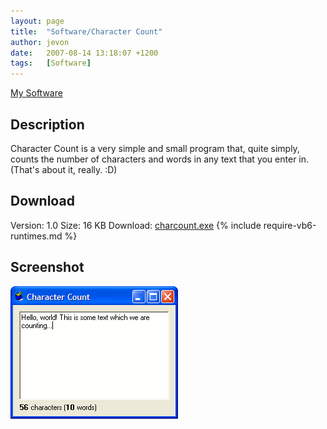 ```yaml
---
layout: page
title:  "Software/Character Count"
author: jevon
date:   2007-08-14 13:18:07 +1200
tags:   [Software]
---
```


[My Software](Software.md)

## Description
Character Count is a very simple and small program that, quite simply, counts the number of characters and words in any text that you enter in. (That's about it, really. :D)

## Download
Version: 1.0
Size: 16 KB
Download: <a href="/files/software/charcount.exe">charcount.exe</a>
{% include require-vb6-runtimes.md %}

## Screenshot
<img src="/img/screenshots/charcount.png" alt="Screenshot of Character Count software">
